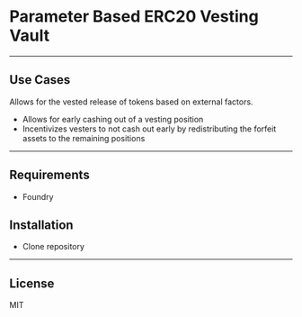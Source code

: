 # Parameter Based ERC20 Vesting Vault

---

## Use Cases
Allows for the vested release of tokens based on external factors.
- Allows for early cashing out of a vesting position
- Incentivizes vesters to not cash out early by redistributing the forfeit assets to the remaining positions

---

## Requirements 
- Foundry 
 
## Installation
- Clone repository

---

## License
MIT
